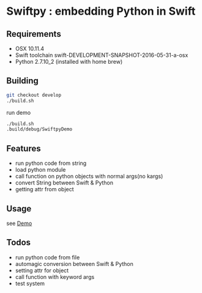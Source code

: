 # Swiftpy : embedding Python in Swift

## Requirements

- OSX 10.11.4
- Swift toolchain swift-DEVELOPMENT-SNAPSHOT-2016-05-31-a-osx
- Python 2.7.10_2 (installed with home brew)

## Building

```bash
git checkout develop
./build.sh
```

run demo

```bash
./build.sh
.build/debug/SwiftpyDemo
```

## Features

- run python code from string
- load python module
- call function on python objects with normal args(no kargs)
- convert String between Swift & Python
- getting attr from object

## Usage

see [Demo](src/SwiftpyDemo/main.swift)

## Todos

- run python code from file
- automagic conversion between Swift & Python
- setting attr for object
- call function with keyword args
- test system
